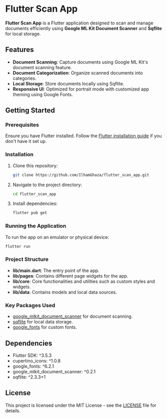 # Flutter Scan App

**Flutter Scan App** is a Flutter application designed to scan and manage documents efficiently using **Google ML Kit Document Scanner** and **Sqflite** for local storage.

## Features

- **Document Scanning**: Capture documents using Google ML Kit's document scanning feature.
- **Document Categorization**: Organize scanned documents into categories.
- **Local Storage**: Store documents locally using Sqflite.
- **Responsive UI**: Optimized for portrait mode with customized app theming using Google Fonts.

## Getting Started

### Prerequisites

Ensure you have Flutter installed. Follow the [Flutter installation guide](https://flutter.dev/docs/get-started/install) if you don't have it set up.

### Installation

1. Clone this repository:
   ```bash
   git clone https://github.com/IlhamGhaza/flutter_scan_app.git
   ```
2. Navigate to the project directory:
   ```bash
   cd flutter_scan_app
   ```
3. Install dependencies:
   ```bash
   flutter pub get
   ```

### Running the Application

To run the app on an emulator or physical device:
```bash
flutter run
```

### Project Structure

- **lib/main.dart**: The entry point of the app.
- **lib/pages**: Contains different page widgets for the app.
- **lib/core**: Core functionalities and utilities such as custom styles and widgets.
- **lib/data**: Contains models and local data sources.

### Key Packages Used

- [google_mlkit_document_scanner](https://pub.dev/packages/google_mlkit_document_scanner) for document scanning.
- [sqflite](https://pub.dev/packages/sqflite) for local data storage.
- [google_fonts](https://pub.dev/packages/google_fonts) for custom fonts.

## Dependencies

- Flutter SDK: ^3.5.3
- cupertino_icons: ^1.0.8
- google_fonts: ^6.2.1
- google_mlkit_document_scanner: ^0.2.1
- sqflite: ^2.3.3+1

## License

This project is licensed under the MIT License - see the [LICENSE](https://github.com/IlhamGhaza/flutter_scan_app/blob/main/LICENSE) file for details.
